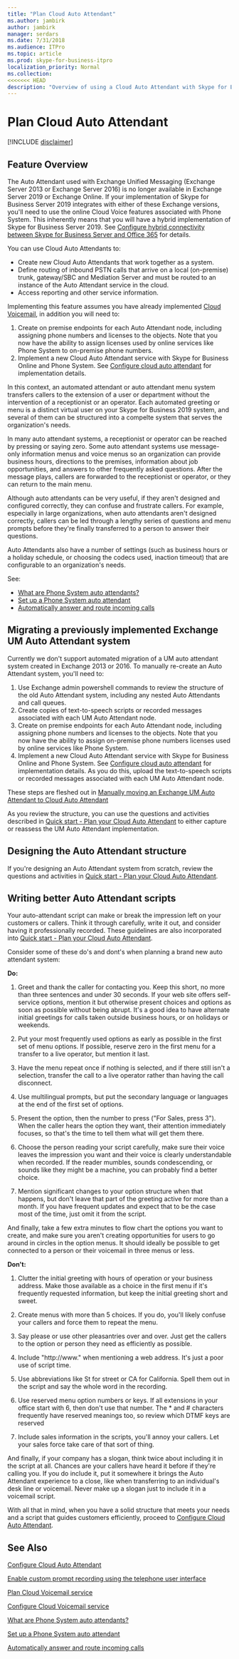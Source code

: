 ```yaml
---
title: "Plan Cloud Auto Attendant"
ms.author: jambirk
author: jambirk
manager: serdars
ms.date: 7/31/2018
ms.audience: ITPro
ms.topic: article
ms.prod: skype-for-business-itpro
localization_priority: Normal
ms.collection: 
<<<<<<< HEAD
description: "Overview of using a Cloud Auto Attendant with Skype for Business Server 2019."
---
```


# Plan Cloud Auto Attendant

[!INCLUDE [disclaimer](../disclaimer.md)]

## Feature Overview

The Auto Attendant used with Exchange Unified Messaging (Exchange Server 2013 or Exchange Server 2016) is no longer available in Exchange Server 2019 or Exchange Online. If your implementation of Skype for Business Server 2019 integrates with either of these Exchange versions, you'll need to use the online Cloud Voice features associated with Phone System. This inherently means that you will have a hybrid implementation of Skype for Business Server 2019. See [Configure hybrid connectivity between Skype for Business Server and Office 365](configure-hybrid-connectivity.md) for details.

You can use Cloud Auto Attendants to:

- Create new Cloud Auto Attendants that work together as a system.
- Define routing of inbound PSTN calls that arrive on a local (on-premise) trunk, gateway/SBC and Mediation Server and must be routed to an instance of the Auto Attendant service in the cloud.
- Access reporting and other service information.

Implementing this feature assumes you have already implemented [Cloud Voicemail](plan-cloud-voicemail.md), in addition you will need to: 
1. Create on premise endpoints for each Auto Attendant node, including assigning phone numbers and licenses to the objects. Note that you now have the ability to assign licenses used by online services like Phone System to on-premise phone numbers. 
2. Implement a new Cloud Auto Attendant service with Skype for Business Online and Phone System. See [Configure cloud auto attendant](configure-cloud-auto-attendant.md) for implementation details.

In this context, an automated attendant or auto attendant menu system transfers callers to the extension of a user or department without the intervention of a receptionist or an operator. Each automated greeting or menu is a distinct virtual user on your Skype for Business 2019 system, and several of them can be structured into a compelte system that serves the organization's needs.

In many auto attendant systems, a receptionist or operator can be reached by pressing or saying zero. Some auto attendant systems use message-only information menus and voice menus so an organization can provide business hours, directions to the premises, information about job opportunities, and answers to other frequently asked questions. After the message plays, callers are forwarded to the receptionist or operator, or they can return to the main menu.

Although auto attendants can be very useful, if they aren't designed and configured correctly, they can confuse and frustrate callers. For example, especially in large organizations, when auto attendants aren't designed correctly, callers can be led through a lengthy series of questions and menu prompts before they're finally transferred to a person to answer their questions.

Auto Attendants also have a number of settings (such as business hours or a holiday schedule, or choosing the codecs used, inaction timeout) that are configurable to an organization's needs.

<!-- https://docs.microsoft.com/en-us/exchange/voice-mail-unified-messaging/automatically-answer-and-route-calls/set-up-um-auto-attendant

List of UM Dial plan config options for Get-UMDialPlan: 
https://msdn.microsoft.com/en-us/library/microsoft.exchange.data.directory.systemconfiguration.umdialplan_members.aspx 

List of UM auto attendant config options for Get-UMAutoAttendant 
https://docs.microsoft.com/en-us/powershell/module/exchange/unified-messaging/get-umautoattendant?view=exchange-ps
https://msdn.microsoft.com/en-us/library/microsoft.exchange.data.directory.systemconfiguration.umautoattendant_members.aspx 
-->
See:

- [What are Phone System auto attendants?](../../SfbOnline/what-is-phone-system-in-office-365/what-are-phone-system-auto-attendants.md)
- [Set up a Phone System auto attendant](../../SfbOnline/what-is-phone-system-in-office-365/set-up-a-phone-system-auto-attendant.md)
- [Automatically answer and route incoming calls](https://docs.microsoft.com/en-us/exchange/voice-mail-unified-messaging/automatically-answer-and-route-calls/automatically-answer-and-route-calls) 



## Migrating a previously implemented Exchange UM Auto Attendant system

Currently we don't support automated migration of a UM auto attendant system created in Exchange 2013 or 2016. To manually re-create an Auto Attendant system, you'll need to:

1. Use Exchange admin powershell commands to review the structure of the old Auto Attendant system, including any nested Auto Attendants and call queues.
2. Create copies of text-to-speech scripts or recorded messages associated with each UM Auto Attendant node.
3. Create on premise endpoints for each Auto Attendant node, including assigning phone numbers and licenses to the objects. Note that you now have the ability to assign on-premise phone numbers licenses used by online services like Phone System. 
4. Implement a new Cloud Auto Attendant service with Skype for Business Online and Phone System. See [Configure cloud auto attendant](configure-cloud-auto-attendant.md) for implementation details. As you do this, upload the text-to-speech scripts or recorded messages associated with each UM Auto Attendant node.

These steps are fleshed out in [Manually moving an Exchange UM Auto Attendant to Cloud Auto Attendant](configure-cloud-auto-attendant.md#manually-moving-an-exchange-um-auto-attendant-to-cloud-auto-attendant)

As you review the structure, you can use the questions and activities described in [Quick start - Plan your Cloud Auto Attendant](tutorial-org-aa-plan.yml) to either capture or reassess the UM Auto Attendant implementation.

## Designing the Auto Attendant structure

If you're designing an Auto Attendant system from scratch, review the questions and activities in [Quick start - Plan your Cloud Auto Attendant](tutorial-org-aa-plan.yml).

## Writing better Auto Attendant scripts

Your auto-attendant script can make or break the impression left on your customers or callers. Think it through carefully, write it out, and consider having it professionally recorded. These guidelines are also incorporated into [Quick start - Plan your Cloud Auto Attendant](tutorial-org-aa-plan.yml).

Consider some of these do's and dont's when planning a brand new auto attendant system:

**Do:**
1. Greet and thank the caller for contacting you. Keep this short, no more than three sentences and under 30 seconds. If your web site offers self-service options, mention it but otherwise present choices and options as soon as possible without being abrupt.  It's a good idea to have alternate initial greetings for calls taken outside business hours, or on holidays or weekends.

2. Put your most frequently used options as early as possible in the first set of menu options. If possible, reserve zero in the first menu for a transfer to a live operator, but mention it last. 

3. Have the menu repeat once if nothing is selected, and if there still isn't a selection, transfer the call to a live operator rather than having the call disconnect.

4. Use multilingual prompts, but put the secondary language or languages at the end of the first set of options.

5. Present the option, then the number to press ("For Sales, press 3"). When the caller hears the option they want, their attention immediately focuses, so that's the time to tell them what will get them there.

6. Choose the person reading your script carefully, make sure their voice leaves the impression you want and their voice is clearly understandable when recorded. If the reader mumbles, sounds condescending, or sounds like they might be a machine, you can probably find a better choice.

7. Mention significant changes to your option structure when that happens, but don't leave that part of the greeting active for more than a month. If you have frequent updates and expect that to be the case most of the time, just omit it from the script.

And finally, take a few extra minutes to flow chart the options you want to create, and make sure you aren't creating opportunities for users to go around in circles in the option menus. It should ideally be possible to get connected to a person or their voicemail in three menus or less.

**Don't:**
1. Clutter the initial greeting with hours of operation or your business address. Make those available as a choice in the first menu if it's frequently requested information, but keep the initial greeting short and sweet.

2. Create menus with more than 5 choices. If you do, you'll likely confuse your callers and force them to repeat the menu.

3. Say please or use other pleasantries over and over. Just get the callers to the option or person they need as efficiently as possible.

4. Include "http://<span></span>www." when mentioning a web address. It's just a poor use of script time.

5. Use abbreviations like St for street or CA for California. Spell them out in the script and say the whole word in the recording. 

6. Use reserved menu option numbers or keys. If all extensions in your office start with 6, then don't use that number.  The * and # characters frequently have reserved meanings too, so review which DTMF keys are reserved

7. Include sales information in the scripts, you'll annoy your callers. Let your sales force take care of that sort of thing.

And finally, if your company has a slogan, think twice about including it in the script at all. Chances are your callers have heard it before if they're calling you. If you do include it, put it somewhere it brings the Auto Attendant experience to a close, like when transferring to an individual's desk line or voicemail. Never make up a slogan just to include it in a voicemail script.

With all that in mind, when you have a solid structure that meets your needs and a script that guides customers efficiently, proceed to [Configure Cloud Auto Attendant](configure-cloud-auto-attendant.md). 

## See Also

[Configure Cloud Auto Attendant](configure-cloud-auto-attendant.md)

[Enable custom prompt recording using the telephone user interface](https://docs.microsoft.com/en-us/exchange/voice-mail-unified-messaging/greetings-announcements-menus-and-prompts/enable-custom-prompt-recording)

[Plan Cloud Voicemail service](plan-cloud-voicemail.md)

[Configure Cloud Voicemail service](configure-cloud-voicemail.md)

[What are Phone System auto attendants?](../../SfbOnline/what-is-phone-system-in-office-365/what-are-phone-system-auto-attendants.md)

[Set up a Phone System auto attendant](../../SfbOnline/what-is-phone-system-in-office-365/set-up-a-phone-system-auto-attendant.md)

[Automatically answer and route incoming calls](https://docs.microsoft.com/en-us/exchange/voice-mail-unified-messaging/automatically-answer-and-route-calls/automatically-answer-and-route-calls)
